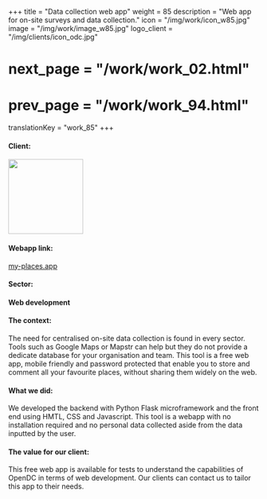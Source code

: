 +++
title = "Data collection web app"
weight = 85
description = "Web app for on-site surveys and data collection."
icon = "/img/work/icon_w85.jpg"
image = "/img/work/image_w85.jpg"
logo_client = "/img/clients/icon_odc.jpg"
# next_page = "/work/work_02.html"
# prev_page = "/work/work_94.html"
translationKey = "work_85"
+++

<!-- Client -->
<div class="row">
	<div class="col-sm-3"><h4>Client:</h4></div>
	<!--  <div class="col-sm-3"> <h3><a href = "https://www.eiffage.com/" target="_blank">Eiffage</a> </h3> </div>-->
	<div class="col-sm-3"><a href = "https://my-places.app" target="_blank"> <img src="/img/clients/icon_odc.svg" width="150px"/></a></div>
	<!-- <div class="col-sm-3"></div> -->
</div>	

<!-- Link -->
<div class="row">
	<div class="col-sm-3"><h4>Webapp link:</h4></div>
	<div class="col-sm-3"><a href = "https://my-places.app" target="_blank">my-places.app</a></div>	
</div>	

<!-- Sector -->
<div class="row">
	<div class="col-sm-3"><h4>Sector:</h4></div>
	<div class="col-sm-3"> <h4>Web development</h4></div>
	<div class="col-sm-3"></div>
</div>	

<h4>The context:</h4> 
<p>
The need for centralised on-site data collection is found in every sector. Tools such as Google Maps or Mapstr can help but they do not provide a dedicate database for your organisation and team. This tool is a free web app, mobile friendly and password protected that enable you to store and comment all your favourite places, without sharing them widely on the web.
</p>

<h4>What we did:</h4>
<p>
We developed the backend with Python Flask microframework and the front end using HMTL, CSS and Javascript. This tool is a webapp with no installation required and no personal data collected aside from the data inputted by the user.
</p>

<h4>The value for our client:</h4>
<p>
This free web app is available for tests to understand the capabilities of OpenDC in terms of web development. Our clients can contact us to tailor this app to their needs.
</p>
